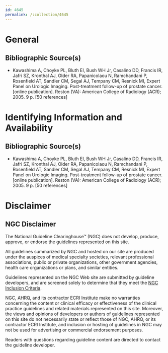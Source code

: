 ```yaml
---
id: 4645
permalink: /:collection/4645
---
```


# General

## Bibliographic Source(s)

- Kawashima A, Choyke PL, Bluth EI, Bush WH Jr, Casalino DD, Francis IR, Jafri SZ, Kronthal AJ, Older RA, Papanicolaou N, Ramchandani P, Rosenfield AT, Sandler CM, Segal AJ, Tempany CM, Resnick MI, Expert Panel on Urologic Imaging. Post-treatment follow-up of prostate cancer. [online publication]. Reston (VA): American College of Radiology (ACR); 2005. 9 p. [50 references]

# Identifying Information and Availability

## Bibliographic Source(s)

- Kawashima A, Choyke PL, Bluth EI, Bush WH Jr, Casalino DD, Francis IR, Jafri SZ, Kronthal AJ, Older RA, Papanicolaou N, Ramchandani P, Rosenfield AT, Sandler CM, Segal AJ, Tempany CM, Resnick MI, Expert Panel on Urologic Imaging. Post-treatment follow-up of prostate cancer. [online publication]. Reston (VA): American College of Radiology (ACR); 2005. 9 p. [50 references]

# Disclaimer

## NGC Disclaimer

The National Guideline Clearinghouse™ (NGC) does not develop, produce, approve, or endorse the guidelines represented on this site.

All guidelines summarized by NGC and hosted on our site are produced under the auspices of medical specialty societies, relevant professional associations, public or private organizations, other government agencies, health care organizations or plans, and similar entities.

Guidelines represented on the NGC Web site are submitted by guideline developers, and are screened solely to determine that they meet the [NGC Inclusion Criteria](/help-and-about/summaries/inclusion-criteria).

NGC, AHRQ, and its contractor ECRI Institute make no warranties concerning the content or clinical efficacy or effectiveness of the clinical practice guidelines and related materials represented on this site. Moreover, the views and opinions of developers or authors of guidelines represented on this site do not necessarily state or reflect those of NGC, AHRQ, or its contractor ECRI Institute, and inclusion or hosting of guidelines in NGC may not be used for advertising or commercial endorsement purposes.

Readers with questions regarding guideline content are directed to contact the guideline developer.

